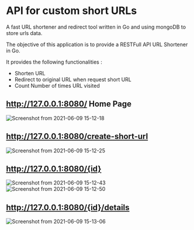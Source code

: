# API for custom short URLs
A fast URL shortener and redirect tool written in Go and using mongoDB to store urls data.

The objective of this application is to provide a RESTFull API URL Shortener in Go.

It provides the following functionalities :
- Shorten URL
- Redirect to original URL when request short URL
- Count Number of times URL visited

## http://127.0.0.1:8080/ Home Page
![Screenshot from 2021-06-09 15-12-18](https://user-images.githubusercontent.com/20378236/121333161-2d475a80-c936-11eb-8a95-efaa188cdf91.png)


## http://127.0.0.1:8080/create-short-url
![Screenshot from 2021-06-09 15-12-25](https://user-images.githubusercontent.com/20378236/121333323-536cfa80-c936-11eb-9af9-2dd71021341f.png)


## http://127.0.0.1:8080/{id}
![Screenshot from 2021-06-09 15-12-43](https://user-images.githubusercontent.com/20378236/121333499-7dbeb800-c936-11eb-8039-4de26c650f5b.png)
![Screenshot from 2021-06-09 15-12-50](https://user-images.githubusercontent.com/20378236/121333527-81ead580-c936-11eb-99f2-b58bd033418e.png)


## http://127.0.0.1:8080/{id}/details
![Screenshot from 2021-06-09 15-13-06](https://user-images.githubusercontent.com/20378236/121333605-94fda580-c936-11eb-94d0-c4568152c2e8.png)

